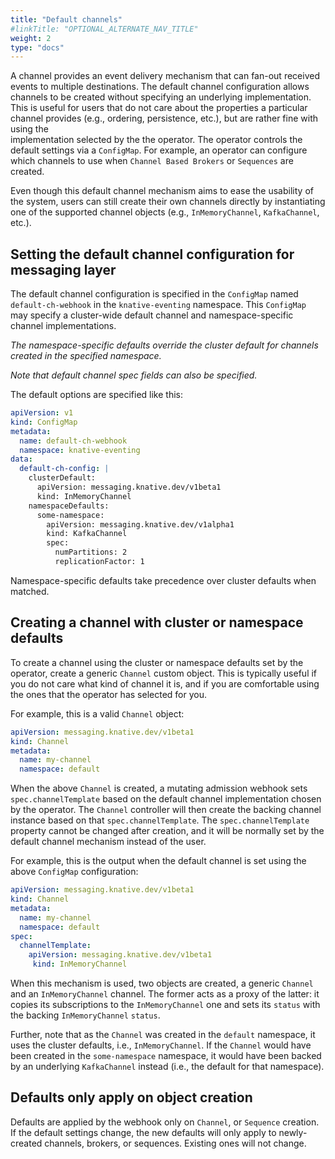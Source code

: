 ```yaml
---
title: "Default channels"
#linkTitle: "OPTIONAL_ALTERNATE_NAV_TITLE"
weight: 2
type: "docs"
---
```


A channel provides an event delivery mechanism that can fan-out received events
to multiple destinations. The default channel configuration allows channels to
be created without specifying an underlying implementation. This is useful for
users that do not care about the properties a particular channel provides (e.g.,
ordering, persistence, etc.), but are rather fine with using the  
implementation selected by the the operator. The operator controls the default
settings via a `ConfigMap`. For example, an operator can configure which channels
to use  when `Channel Based Brokers` or `Sequences` are created.

Even though this default channel mechanism aims to ease the usability of the
system, users can still create their own channels directly by instantiating one
of the supported channel objects (e.g., `InMemoryChannel`, `KafkaChannel`,
etc.).

## Setting the default channel configuration for messaging layer

The default channel configuration is specified in the `ConfigMap` named
`default-ch-webhook` in the `knative-eventing` namespace. This `ConfigMap` may
specify a cluster-wide default channel and namespace-specific channel
implementations.

_The namespace-specific defaults override the cluster default for channels
created in the specified namespace._

_Note that default channel spec fields can also be specified._

The default options are specified like this:

```yaml
apiVersion: v1
kind: ConfigMap
metadata:
  name: default-ch-webhook
  namespace: knative-eventing
data:
  default-ch-config: |
    clusterDefault:
      apiVersion: messaging.knative.dev/v1beta1
      kind: InMemoryChannel
    namespaceDefaults:
      some-namespace:
        apiVersion: messaging.knative.dev/v1alpha1
        kind: KafkaChannel
        spec:
          numPartitions: 2
          replicationFactor: 1
```

Namespace-specific defaults take precedence over cluster defaults when matched.

## Creating a channel with cluster or namespace defaults

To create a channel using the cluster or namespace defaults set by the operator,
create a generic `Channel` custom object. This is typically useful if you do not
care what kind of channel it is, and if you are comfortable using the ones that
the operator has selected for you.

For example, this is a valid `Channel` object:

```yaml
apiVersion: messaging.knative.dev/v1beta1
kind: Channel
metadata:
  name: my-channel
  namespace: default
```

When the above `Channel` is created, a mutating admission webhook sets
`spec.channelTemplate` based on the default channel implementation chosen by the
operator. The `Channel` controller will then create the backing channel instance
based on that `spec.channelTemplate`. The `spec.channelTemplate` property cannot
be changed after creation, and it will be normally set by the default channel
mechanism instead of the user.

For example, this is the output when the default channel is set using the above
`ConfigMap` configuration:

```yaml
apiVersion: messaging.knative.dev/v1beta1
kind: Channel
metadata:
  name: my-channel
  namespace: default
spec:
  channelTemplate:
    apiVersion: messaging.knative.dev/v1beta1
￼    kind: InMemoryChannel
```

When this mechanism is used, two objects are created, a generic `Channel` and an
`InMemoryChannel` channel. The former acts as a proxy of the latter: it copies
its subscriptions to the `InMemoryChannel` one and sets its `status` with the
backing `InMemoryChannel` `status`.

Further, note that as the `Channel` was created in the `default` namespace, it
uses the cluster defaults, i.e., `InMemoryChannel`. If the `Channel` would have
been created in the `some-namespace` namespace, it would have been backed by an
underlying `KafkaChannel` instead (i.e., the default for that namespace).

## Defaults only apply on object creation

Defaults are applied by the webhook only on `Channel`, or `Sequence`
creation. If the default settings change, the new defaults will only apply to
newly-created channels, brokers, or sequences. Existing ones will not change.
